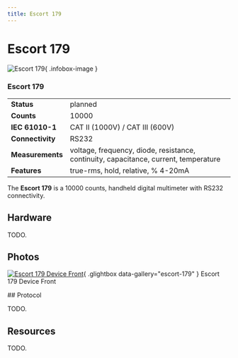 ```yaml
---
title: Escort 179
---
```


# Escort 179

<div class="infobox" markdown>

![Escort 179](./img/Escort_179_device_front.png){ .infobox-image }

### Escort 179

| | |
|---|---|
| **Status** | planned |
| **Counts** | 10000 |
| **IEC 61010-1** | CAT II (1000V) / CAT III (600V) |
| **Connectivity** | RS232 |
| **Measurements** | voltage, frequency, diode, resistance, continuity, capacitance, current, temperature |
| **Features** | true-rms, hold, relative,&#160;% 4-20mA |

</div>

The **Escort 179** is a 10000 counts, handheld digital multimeter with RS232 connectivity. 

## Hardware

TODO.

## Photos

<div class="photo-grid" markdown>

[![Escort 179 Device Front](./img/Escort_179_device_front.png)](./img/Escort_179_device_front.png "Escort 179 Device Front"){ .glightbox data-gallery="escort-179" }
<span class="caption">Escort 179 Device Front</span>

</div>
## Protocol

TODO.

## Resources

TODO.

